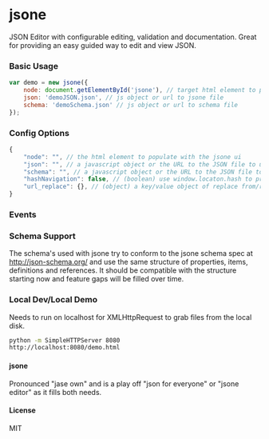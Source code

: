 # jsone
JSON Editor with configurable editing, validation and documentation.
Great for providing an easy guided way to edit and view JSON.

### Basic Usage
``` javascript
var demo = new jsone({
    node: document.getElementById('jsone'), // target html element to place jsone
    json: 'demoJSON.json', // js object or url to jsone file
    schema: 'demoSchema.json' // js object or url to schema file
});
```

### Config Options
``` javascript
{
    "node": "", // the html element to populate with the jsone ui
    "json": "", // a javascript object or the URL to the JSON file to use
    "schema": "", // a javascript object or the URL to the JSON file to use as the schema/rules for the JSON file
    "hashNavigation": false, // (boolean) use window.locaton.hash to provide browser history back/foward
    "url_replace": {}, // (object) a key/value object of replace from/replace to strings for URL's which is handy for local dev testing schema's
}
```

### Events


### Schema Support
The schema's used with jsone try to conform to the jsone schema spec at http://json-schema.org/ and use the same structure of properties, items, definitions and references. It should be compatible with the structure starting now and feature gaps will be filled over time.

### Local Dev/Local Demo
Needs to run on localhost for XMLHttpRequest to grab files from the local disk.

``` sh
python -m SimpleHTTPServer 8080
http://localhost:8080/demo.html
```


#### jsone
Pronounced "jase own" and is a play off "json for everyone" or "jsone editor" as it fills both needs.


#### License
MIT
